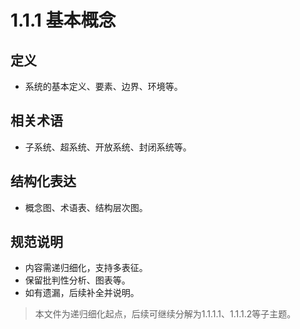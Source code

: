 # 1.1.1 基本概念

## 定义

- 系统的基本定义、要素、边界、环境等。

## 相关术语

- 子系统、超系统、开放系统、封闭系统等。

## 结构化表达

- 概念图、术语表、结构层次图。

## 规范说明

- 内容需递归细化，支持多表征。
- 保留批判性分析、图表等。
- 如有遗漏，后续补全并说明。

> 本文件为递归细化起点，后续可继续分解为1.1.1.1、1.1.1.2等子主题。
